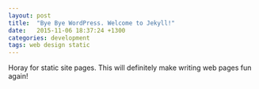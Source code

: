 ```yaml
---
layout: post
title:  "Bye Bye WordPress. Welcome to Jekyll!"
date:   2015-11-06 18:37:24 +1300
categories: development
tags: web design static
---
```

Horay for static site pages. This will definitely make writing web pages fun again!